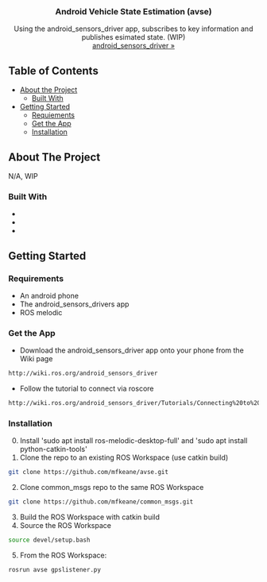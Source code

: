 
<!-- PROJECT LOGO -->
<br />
<p align="center">

  <h3 align="center">Android Vehicle State Estimation (avse)</h3>

  <p align="center">
    Using the android_sensors_driver app, subscribes to key information and publishes esimated state. (WIP)
    <br />
    <a href="https://wiki.ros.org/android_sensors_driver">android_sensors_driver »</a>
    <br />
  </p>
</p>



<!-- TABLE OF CONTENTS -->
## Table of Contents

* [About the Project](#about-the-project)
  * [Built With](#built-with)
* [Getting Started](#getting-started)
  * [Requiements](#requirements)
  * [Get the App](#get-the-app)
  * [Installation](#installation)


<!-- ABOUT THE PROJECT -->
## About The Project
N/A, WIP


### Built With

* []()
* []()
* []()



<!-- GETTING STARTED -->
## Getting Started

### Requirements

* An android phone
* The android_sensors_drivers app
* ROS melodic

### Get the App

* Download the android_sensors_driver app onto your phone from the Wiki page
```sh
http://wiki.ros.org/android_sensors_driver
```
* Follow the tutorial to connect via roscore
```sh
http://wiki.ros.org/android_sensors_driver/Tutorials/Connecting%20to%20a%20ROS%20Master
```
### Installation
0. Install 'sudo apt install ros-melodic-desktop-full' and 'sudo apt install python-catkin-tools'
1. Clone the repo to an existing ROS Workspace (use catkin build)
```sh
git clone https://github.com/mfkeane/avse.git
```
2. Clone common_msgs repo to the same ROS Workspace
```sh
git clone https://github.com/mfkeane/common_msgs.git
```
3. Build the ROS Workspace with catkin build
4. Source the ROS Workspace
```sh
source devel/setup.bash
```
5. From the ROS Workspace:
```sh
rosrun avse gpslistener.py
```


